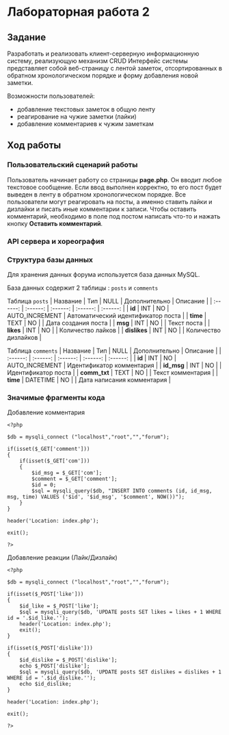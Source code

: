# Лабораторная работа 2

## Задание

Разработать и реализовать клиент-серверную информационную систему, реализующую механизм CRUD
Интерфейс системы представляет собой веб-страницу с лентой заметок, отсортированных в обратном хронологическом порядке и форму добавления новой заметки.

Возможности пользователей:
- добавление текстовых заметок в общую ленту
- реагирование на чужие заметки (лайки)
- добавление комментариев к чужим заметкам

## Ход работы

### Пользовательский сценарий работы 
Пользователь начинает работу со страницы **page.php**. Он вводит любое текстовое сообщение. Если ввод выполнен корректно, то его пост будет выведен в ленту в обратном хронологическом порядке. 
Все пользователи могут реагировать на посты, а именно ставить лайки и дизлайки и писать иные комментарии к записи. Чтобы оставить комментарий, необходимо в поле под постом написать что-то и нажать кнопку **Оставить комментарий**.

###

###  API сервера и хореография

### Структура базы данных

Для хранения данных форума используется база данных MySQL.

База данных содержит 2 таблицы : `posts` и `comments`

 Таблица `posts`
| Название | Тип | NULL | Дополнительно | Описание |
| :------: | :------: | :------: | :------: | :------: |
| **id** | INT  | NO | AUTO_INCREMENT | Автоматический идентификатор поста |
| **time** | TEXT | NO | | Дата создания поста |
| **msg** | INT | NO | | Текст поста |
| **likes** | INT | NO | | Количество лайков |
| **dislikes** | INT | NO | | Количество дизлайков |

Таблица `comments`
| Название | Тип | NULL | Дополнительно | Описание |
| :------: | :------: | :------: | :------: | :------: |
| **id** | INT  | NO | AUTO_INCREMENT | Идентификатор комментария |
| **id_msg** | INT  | NO | | Идентификатор поста |
| **comm_txt** | TEXT | NO | | Текст комментария |
| **time** | DATETIME | NO | | Дата написания комментария |

### Значимые фрагменты кода

Добавление комментария
```
<?php

$db = mysqli_connect ("localhost","root","","forum");

if(isset($_GET['comment']))
{
    if(isset($_GET['com']))
    {
        $id_msg = $_GET['com'];
        $comment = $_GET['comment'];
        $id = 0;
        $sql = mysqli_query($db, "INSERT INTO comments (id, id_msg, msg, time) VALUES ('$id', '$id_msg', '$comment', NOW())");
    }
}

header('Location: index.php');

exit();

?>
```
Добавление реакции (Лайк/Дизлайк)
```
<?php

$db = mysqli_connect ("localhost","root","","forum");

if(isset($_POST['like']))
{
    $id_like = $_POST['like'];
    $sql = mysqli_query($db, 'UPDATE posts SET likes = likes + 1 WHERE id = '.$id_like.'');
    header('Location: index.php');
    exit();
}

if(isset($_POST['dislike']))
{
    $id_dislike = $_POST['dislike'];
    echo $_POST['dislike'];
    $sql = mysqli_query($db, 'UPDATE posts SET dislikes = dislikes + 1 WHERE id = '.$id_dislike.'');
    echo $id_dislike;
}

header('Location: index.php');

exit();

?>
```

